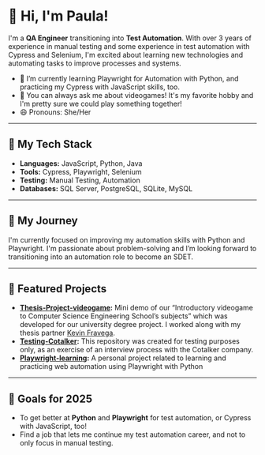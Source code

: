# 👋 Hi, I'm Paula!

I'm a **QA Engineer** transitioning into **Test Automation**. With over 3 years of experience in manual testing and some experience in test automation with Cypress and Selenium, I'm excited about learning new technologies and automating tasks to improve processes and systems.

- 🌱 I’m currently learning Playwright for Automation with Python, and practicing my Cypress with JavaScript skills, too.
- 💬 You can always ask me about videogames! It's my favorite hobby and I'm pretty sure we could play something together!
- 😄 Pronouns: She/Her

---

## 🚀 My Tech Stack

- **Languages:** JavaScript, Python, Java
- **Tools:** Cypress, Playwright, Selenium
- **Testing:** Manual Testing, Automation
- **Databases:** SQL Server, PostgreSQL, SQLite, MySQL

---

## 💼 My Journey

I'm currently focused on improving my automation skills with Python and Playwright. I'm passionate about problem-solving and I’m looking forward to transitioning into an automation role to become an SDET.

---

## 🌟 Featured Projects

- **[Thesis-Project-videogame](https://github.com/paupizaru/Thesis-Project-videogame):** Mini demo of our “Introductory videogame to Computer Science Engineering School’s subjects” which was developed for our university degree project. I worked along with my thesis partner [Kevin Fravega](https://github.com/kfrst).
- **[Testing-Cotalker](https://github.com/paupizaru/Testing-Cotalker):** This repository was created for testing purposes only, as an exercise of an interview process with the Cotalker company.
- **[Playwright-learning](https://github.com/paupizaru/Playwright-learning):** A personal project related to learning and practicing web automation using Playwright with Python

---

## 🎯 Goals for 2025

- To get better at **Python** and **Playwright** for test automation, or Cypress with JavaScript, too!
- Find a job that lets me continue my test automation career, and not to only focus in manual testing.
